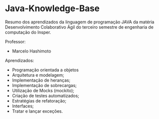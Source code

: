 # Java-Knowledge-Base

Resumo dos aprendizados da linguagem de programação JAVA da matéria Desenvolvimento Colaborativo Ágil do terceiro semestre de engenharia de computação do Insper.

Professor: 
- Marcelo Hashimoto

Aprendizados: 
- Programação orientada a objetos
- Arquitetura e modelagem;
- Implementação de heranças;
- Implementação de sobrecargas;
- Utilização de Mocks (mockito);
- Criação de testes automatizados;
- Estratégias de refatoração;
- Interfaces;
- Tratar e lançar exceções.

